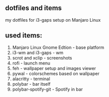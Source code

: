 ## dotfiles and items
my dotfiles for i3-gaps setup on Manjaro Linux

## used items:
1. Manjaro Linux Gnome Edtion - base platform
2. i3-wm and i3-gaps - wm
3. scrot and xclip - screenshots
4. rofi - launch menu
5. feh - wallpaper setup and images viewer
6. pywal - colorschemes based on wallpaper
7. alacritty - terminal
8. polybar - bar itself
8. polybar-spotify-git - Spotify in bar
